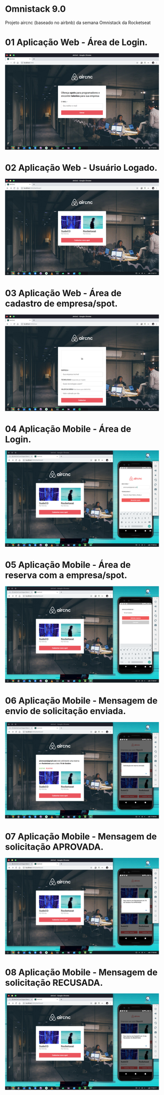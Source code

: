 # Omnistack 9.0
Projeto aircnc (baseado no airbnb) da semana Omnistack da Rocketseat

# 01 Aplicação Web - Área de Login.
<img src="Preview/prev07.png">
</br>

# 02 Aplicação Web - Usuário Logado.
<img src="Preview/prev06.png">
</br>

# 03 Aplicação Web - Área de cadastro de empresa/spot.
<img src="Preview/prev05.png">
</br>


# 04 Aplicação Mobile - Área de Login.
<img src="Preview/previ04.png">
</br>

# 05 Aplicação Mobile - Área de reserva com a empresa/spot.
<img src="Preview/prev03.png">
</br>

# 06 Aplicação Mobile - Mensagem de envio de solicitação enviada.
<img src="Preview/prev02.png">
</br>

# 07 Aplicação Mobile - Mensagem de solicitação APROVADA.
<img src="Preview/prev01.png">
</br>

# 08 Aplicação Mobile - Mensagem de solicitação RECUSADA.
<img src="Preview/prev08.png">
</br>

